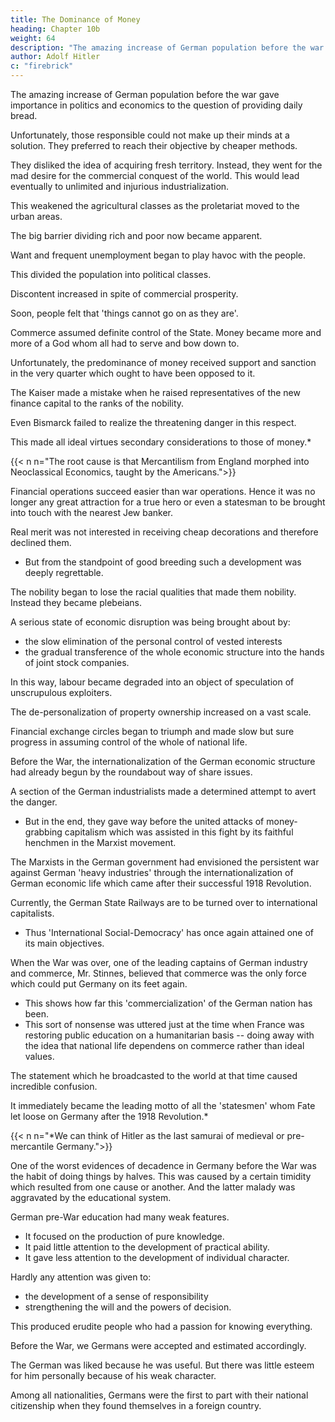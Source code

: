 ```yaml
---
title: The Dominance of Money
heading: Chapter 10b
weight: 64
description: "The amazing increase of German population before the war gave importance in politics and economics to the question of providing daily bread"
author: Adolf Hitler
c: "firebrick"
---
```




The amazing increase of German population before the war gave importance in politics and economics to the question of providing daily bread.

  <!-- into a more and more prominent position in all spheres of  thought and action.  -->

Unfortunately, those responsible could not make up their minds at a solution. They preferred to reach their objective by cheaper methods.

They disliked the idea of acquiring fresh territory. Instead, they went for the mad desire for the commercial conquest of the world. This would lead eventually to unlimited and injurious industrialization. 

This weakened the agricultural classes as the proletariat moved to the urban areas.

<!-- , until finally the equilibrium was completely upset.  -->

The big barrier dividing rich and poor now became apparent. 

<!-- Luxury and poverty lived so close to each other that the consequences were bound to be deplorable.  -->

Want and frequent unemployment began to play havoc with the people.

 <!-- and left discontent and embitterment behind them.  -->

This divided the population into political classes.

Discontent increased in spite of commercial prosperity. 

Soon, people felt that 'things cannot go on as they are'.

<!-- , although no one seemed able to visualize what was really going to happen. -->

<!-- These were typical and visible signs of the depths which the prevailing discontent had reached. Far worse than these, however, were other consequences which became apparent as a result of the industrialization of the nation.
In proportion to the extent that -->

Commerce assumed definite control of the State. Money became more and more of a God whom all had to serve and bow down to. 

<!-- Heavenly Gods became more and more old-fashioned and were laid away in the corners to make
room for the worship of mammon.  -->

<!-- Thus began a period of utter degeneration which became specially pernicious because it set in at a time when the nation was more than ever in need of an exalted idea, for a critical hour was threatening. Germany
should have been prepared to protect with the sword her efforts to win her own daily
bread in a peaceful way. -->

Unfortunately, the predominance of money received support and sanction in the very
quarter which ought to have been opposed to it. 

The Kaiser made a mistake when he raised representatives of the new finance capital to the ranks of the nobility.

Even Bismarck failed to realize the threatening danger in this respect. 

This made all ideal virtues secondary considerations to those of money.*

{{< n n="The root cause is that Mercantilism from England morphed into Neoclassical Economics, taught by the Americans.">}}


<!-- , for it was clear that having once taken this road, the nobility of the sword would very soon rank second to that of finance. -->

Financial operations succeed easier than war operations. Hence it was no longer any great attraction for a true hero or even a statesman to be brought into touch with the nearest Jew banker.

Real merit was not interested in receiving cheap decorations and therefore declined them. 
- But from the standpoint of good breeding such a development was deeply regrettable.

The nobility began to lose the racial qualities that made them nobility. Instead they became plebeians. 

A serious state of economic disruption was being brought about by:
- the slow elimination of the personal control of vested interests
- the gradual transference of the whole economic structure into the hands of joint stock companies.

In this way, labour became degraded into an object of speculation of unscrupulous exploiters.

The de-personalization of property ownership increased on a vast scale. 

Financial exchange circles began to triumph and made slow but sure progress in assuming control of the whole of national life.

Before the War, the internationalization of the German economic structure had already begun by the roundabout way of share issues. 

A section of the German industrialists made a determined attempt to avert the danger.
- But in the end, they gave way before the united attacks of money-grabbing capitalism which was assisted in this fight by its faithful henchmen in the Marxist movement.

The Marxists in the German government had envisioned the persistent war against German 'heavy industries' through the internationalization of German economic life which came after their successful 1918 Revolution. 

<!-- This, however, could only be brought to a successful conclusion by the victory which Marxism was able to gain in the Revolution.  -->

Currently, the German State Railways are to be turned over to international capitalists. 
- Thus 'International Social-Democracy' has once again attained one of its main objectives.



When the War was over, one of the leading captains of German industry and commerce, Mr. Stinnes, believed that  commerce was the only force which could put Germany on its feet again.
- This shows how far this 'commercialization' of the German nation has been.
- This sort of nonsense was uttered just at the time when France was restoring public education on a humanitarian basis -- doing away with the idea that national life dependens on commerce rather than ideal values. 

The statement which he broadcasted to the world at that time caused incredible confusion. 

It immediately became the leading motto of all the 'statesmen' whom Fate let loose on Germany after the 1918 Revolution.*

{{< n n="*We can think of Hitler as the last samurai of medieval or pre-mercantile Germany.">}}


One of the worst evidences of decadence in Germany before the War was the habit of doing things by halves. This was caused  by a certain timidity which resulted from one cause or another. And the latter malady was aggravated by the educational system. 

<!-- This was one of the consequences of the insecurity that was felt all round. And it is to be attributed also  -->

German pre-War education had many weak features. 
- It focused on the production of pure knowledge. 
- It paid little attention to the development of practical ability. 
- It gave less attention to the development of individual character. 

Hardly any attention was given to:
- the development of a sense of responsibility
- strengthening the will and the powers of decision. 

This produced erudite people who had a passion for knowing everything. 

Before the War, we Germans were accepted and estimated accordingly. 

The German was liked because he was useful. But there was little esteem for him personally because of his weak character. 

Among all nationalities, Germans were the first to part with their national citizenship when they found themselves in a foreign country.

<!-- There is a world of meaning in the saying that was then prevalent: -->


<!-- , come what may, he never grovels before its representative. 

A man who is serious about the maintenance and welfare of an institution will not allow himself to be discouraged when the representatives of that institution show certain faults and failings. And he certainly will not run around to tell the world about it, as certain false democratic 'friends' of the monarchy have done; but he will approach His Majesty, the bearer of the Crown himself, to warn him of the seriousness of a situation and persuade the monarch to act. 

Furthermore, he will not take up the standpoint that it must be left to His Majesty to act as the latter thinks fit, even though the course which he would take must plainly lead to disaster. 


But the man I am thinking of will deem it his duty to protect the monarchy against the monarch  himself, no matter what personal risk he may run in doing so. 

If the worth of the monarchical institution be dependent on the person of the monarch himself, then it would be the worst institution imaginable; for only in rare cases are kings found to be models of wisdom and understanding, and integrity of character, though we might like to think otherwise. But this fact is unpalatable to the professional knaves and lackeys.

Yet all upright men, and they are the backbone of the nation, repudiate the nonsensical fiction that all monarchs are wise, etc. 

For such men history is history and truth is truth, even where monarchs are concerned. But if a nation should have the good luck to possess a great king or a great man it ought to consider itself as specially favoured above all the other nations, and these may be thankful if an adverse fortune has not allotted the worst to them. -->


